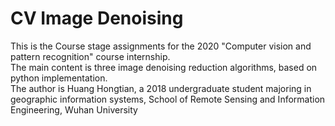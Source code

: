 # CV Image Denoising
This is the Course stage assignments for the 2020 "Computer vision and pattern recognition" course internship.<br>
The main content is three image denoising reduction algorithms, based on python implementation.<br>
The author is Huang Hongtian, a 2018 undergraduate student majoring in geographic information systems, School of Remote Sensing and Information Engineering, Wuhan University
